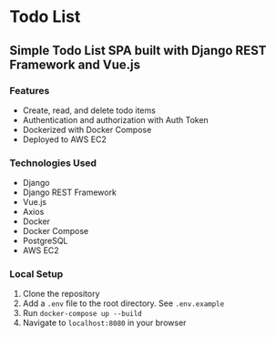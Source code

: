 # Todo List

## Simple Todo List SPA built with Django REST Framework and Vue.js

### Features
- Create, read, and delete todo items
- Authentication and authorization with Auth Token
- Dockerized with Docker Compose
- Deployed to AWS EC2

### Technologies Used
- Django
- Django REST Framework
- Vue.js
- Axios
- Docker
- Docker Compose
- PostgreSQL
- AWS EC2


### Local Setup
1. Clone the repository
2. Add a `.env` file to the root directory. See `.env.example`
3. Run `docker-compose up --build`
4. Navigate to `localhost:8080` in your browser
